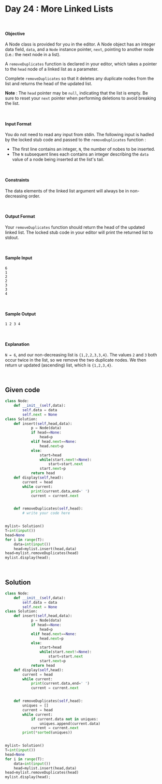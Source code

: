 # Day 24 : More Linked Lists
<br>

#### Objective

A Node class is provided for you in the editor. A Node object has an integer data field, `data`, and a `Node` instance pointer, `next`, pointing to another node (i.e.: the next node in a list).

A `removeDuplicates` function is declared in your editor, which takes a pointer to the `head` node of a linked list as a parameter.

Complete `removeDuplicates` so that it deletes any duplicate nodes from the list and returns the head of the updated list.

**Note** : The `head` pointer may be `null`, indicating that the list is empty. Be sure to reset your `next` pointer when performing deletions to avoid breaking the list.

<br>

#### Input Format

You do not need to read any input from stdin. The following input is hadled by the locked stub code and passed to the `removeDuplicates` function :
- The first line contains an integer, `N`, the number of nobes to be inserted.
- The `N` subsequent lines each contains an integer describing the `data` value of a node being inserted at the list's tail.


<br>

#### Constraints

The data elements of the linked list argument will always be in non-decreasing order.

<br>

#### Output Format

Your `removeDuplicates` function should return the head of the updated linked list. The locked stub code in your editor will print the returned list to stdout.

<br>

#### Sample Input


```
6
1
2
2
3
3
4
```

<br>

#### Sample Output


```
1 2 3 4
```

<br>

#### Explanation

`N = 6`, and our non-decreasing list is `{1,2,2,3,3,4}`. The values `2` and `3` both occur twice in the list, so we remove the two duplicate nodes. We then return ur updated (ascending) list, which is `{1,2,3,4}`.


<br>

## Given code

```python
class Node:
    def __init__(self,data):
        self.data = data
        self.next = None
class Solution:
    def insert(self,head,data):
            p = Node(data)           
            if head==None:
                head=p
            elif head.next==None:
                head.next=p
            else:
                start=head
                while(start.next!=None):
                    start=start.next
                start.next=p
            return head  
    def display(self,head):
        current = head
        while current:
            print(current.data,end=' ')
            current = current.next


    def removeDuplicates(self,head):
        # write your code here


mylist= Solution()
T=int(input())
head=None
for i in range(T):
    data=int(input())
    head=mylist.insert(head,data)    
head=mylist.removeDuplicates(head)
mylist.display(head);
```


<br>

## Solution


```python
class Node:
    def __init__(self,data):
        self.data = data
        self.next = None
class Solution:
    def insert(self,head,data):
            p = Node(data)           
            if head==None:
                head=p
            elif head.next==None:
                head.next=p
            else:
                start=head
                while(start.next!=None):
                    start=start.next
                start.next=p
            return head  
    def display(self,head):
        current = head
        while current:
            print(current.data,end=' ')
            current = current.next


    def removeDuplicates(self,head):
        uniques = []
        current = head
        while current:
            if current.data not in uniques:
                uniques.append(current.data)
            current = current.next
        print(*sorted(uniques))


mylist= Solution()
T=int(input())
head=None
for i in range(T):
    data=int(input())
    head=mylist.insert(head,data)    
head=mylist.removeDuplicates(head)
mylist.display(head); 
```

